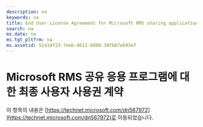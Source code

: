 ```yaml
---
description: na
keywords: na
title: End User License Agreement for Microsoft RMS sharing application
search: na
ms.date: na
ms.tgt_pltfrm: na
ms.assetid: 51414f23-7eeb-4613-8d06-30fb87eb93ef
---
```

# Microsoft RMS 공유 응용 프로그램에 대한 최종 사용자 사용권 계약
이 항목의 내용은 [https://technet.microsoft.com/dn567972](https://technet.microsoft.com/dn567972)로 이동되었습니다.

